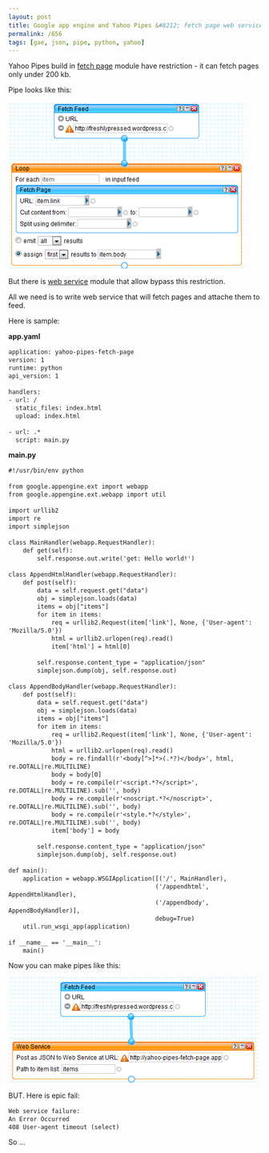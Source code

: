 ```yaml
---
layout: post
title: Google app engine and Yahoo Pipes &#8212; fetch page web service
permalink: /656
tags: [gae, json, pipe, python, yahoo]
---
```


Yahoo Pipes build in [fetch page](http://pipes.yahoo.com/pipes/docs?doc=sources#FetchPage) module have restriction - it can fetch pages only under 200 kb.

Pipe looks like this:

![screenshot](/images/wp/113.png)

But there is [web service](http://pipes.yahoo.com/pipes/docs?doc=operators#WebService) module that allow bypass this restriction.

All we need is to write web service that will fetch pages and attache them to feed.

Here is sample:

**app.yaml**

    application: yahoo-pipes-fetch-page
    version: 1
    runtime: python
    api_version: 1

    handlers:
    - url: /
      static_files: index.html
      upload: index.html

    - url: .*
      script: main.py

**main.py**

    #!/usr/bin/env python

    from google.appengine.ext import webapp
    from google.appengine.ext.webapp import util

    import urllib2
    import re
    import simplejson

    class MainHandler(webapp.RequestHandler):
        def get(self):
            self.response.out.write('get: Hello world!')

    class AppendHtmlHandler(webapp.RequestHandler):
        def post(self):
            data = self.request.get("data")
            obj = simplejson.loads(data)
            items = obj["items"]
            for item in items:
                req = urllib2.Request(item['link'], None, {'User-agent': 'Mozilla/5.0'})
                html = urllib2.urlopen(req).read()
                item['html'] = html[0]

            self.response.content_type = "application/json"
            simplejson.dump(obj, self.response.out)

    class AppendBodyHandler(webapp.RequestHandler):
        def post(self):
            data = self.request.get("data")
            obj = simplejson.loads(data)
            items = obj["items"]
            for item in items:
                req = urllib2.Request(item['link'], None, {'User-agent': 'Mozilla/5.0'})
                html = urllib2.urlopen(req).read()
                body = re.findall(r'<body[^>]*>(.*?)</body>', html, re.DOTALL|re.MULTILINE)
                body = body[0]
                body = re.compile(r'<script.*?</script>', re.DOTALL|re.MULTILINE).sub('', body)
                body = re.compile(r'<noscript.*?</noscript>', re.DOTALL|re.MULTILINE).sub('', body)
                body = re.compile(r'<style.*?</style>', re.DOTALL|re.MULTILINE).sub('', body)
                item['body'] = body

            self.response.content_type = "application/json"
            simplejson.dump(obj, self.response.out)

    def main():
        application = webapp.WSGIApplication([('/', MainHandler),
                                             ('/appendhtml', AppendHtmlHandler),
                                             ('/appendbody', AppendBodyHandler)],
                                             debug=True)
        util.run_wsgi_app(application)

    if __name__ == '__main__':
        main()

Now you can make pipes like this:

![screenshot](/images/wp/25.png)

BUT. Here is epic fail:

    Web service failure:
    An Error Occurred
    408 User-agent timeout (select)

So ...
